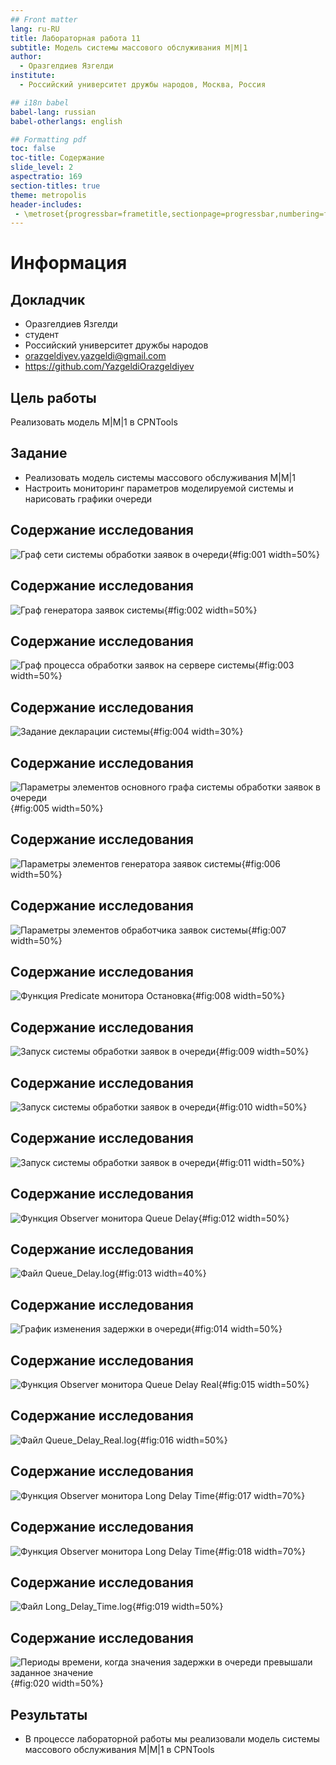 ```yaml
---
## Front matter
lang: ru-RU
title: Лабораторная работа 11
subtitle: Модель системы массового обслуживания M|M|1
author:
  - Оразгелдиев Язгелди
institute:
  - Российский университет дружбы народов, Москва, Россия

## i18n babel
babel-lang: russian
babel-otherlangs: english

## Formatting pdf
toc: false
toc-title: Содержание
slide_level: 2
aspectratio: 169
section-titles: true
theme: metropolis
header-includes:
 - \metroset{progressbar=frametitle,sectionpage=progressbar,numbering=fraction}
---
```


# Информация

## Докладчик

  * Оразгелдиев Язгелди
  * студент
  * Российский университет дружбы народов
  * [orazgeldiyev.yazgeldi@gmail.com](mailto:orazgeldiyev.yazgeldi@gmail.com)
  * <https://github.com/YazgeldiOrazgeldiyev>

## Цель работы

Реализовать модель M|M|1 в CPNTools

## Задание

- Реализовать модель  системы массового обслуживания M|M|1
- Настроить мониторинг параметров моделируемой системы и нарисовать графики очереди

## Содержание исследования

![Граф сети системы обработки заявок в очереди](image/1.jpg){#fig:001 width=50%}

## Содержание исследования

![Граф генератора заявок системы](image/2.jpg){#fig:002 width=50%}

## Содержание исследования

![Граф процесса обработки заявок на сервере системы](image/3.jpg){#fig:003 width=50%}

## Содержание исследования

![Задание декларации системы](image/4.jpg){#fig:004 width=30%}

## Содержание исследования

![Параметры элементов основного графа системы обработки заявок в очереди](image/6.jpg){#fig:005 width=50%}

## Содержание исследования

![Параметры элементов генератора заявок системы](image/5.jpg){#fig:006 width=50%}

## Содержание исследования

![Параметры элементов обработчика заявок системы](image/7.jpg){#fig:007 width=50%}

## Содержание исследования

![Функция Predicate монитора Остановка](image/8.jpg){#fig:008 width=50%}

## Содержание исследования

![Запуск системы обработки заявок в очереди](image/10.jpg){#fig:009 width=50%}

## Содержание исследования

![Запуск системы обработки заявок в очереди](image/11.jpg){#fig:010 width=50%}

## Содержание исследования

![Запуск системы обработки заявок в очереди](image/12.jpg){#fig:011 width=50%}

## Содержание исследования

![Функция Observer монитора Queue Delay](image/9.jpg){#fig:012 width=50%}

## Содержание исследования

![Файл Queue_Delay.log](image/13.jpg){#fig:013 width=40%}

## Содержание исследования

![График изменения задержки в очереди](image/14.jpg){#fig:014 width=50%}

## Содержание исследования

![Функция Observer монитора Queue Delay Real](image/15.jpg){#fig:015 width=50%}

## Содержание исследования

![Файл Queue_Delay_Real.log](image/16.jpg){#fig:016 width=50%}

## Содержание исследования

![Функция Observer монитора Long Delay Time](image/17.jpg){#fig:017 width=70%}

## Содержание исследования

![Функция Observer монитора Long Delay Time](image/18.jpg){#fig:018 width=70%}

## Содержание исследования

![Файл Long_Delay_Time.log](image/19.jpg){#fig:019 width=50%}

## Содержание исследования

![Периоды времени, когда значения задержки в очереди превышали заданное значение](image/21.jpg){#fig:020 width=50%}

## Результаты

- В процессе лабораторной работы мы реализовали модель системы массового обслуживания M|M|1 в CPNTools
